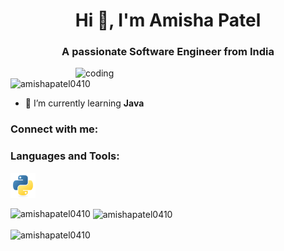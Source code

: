 <h1 align="center">Hi 👋, I'm Amisha Patel</h1>

<h3 align="center">A passionate Software Engineer from India</h3>
<img align = "right" alt= "coding" width = "400" src "https://media.tenor.com/IF2JdxzmyN4AAAAj/coding-girl.gif">

<p align="left"> <img src="https://komarev.com/ghpvc/?username=amishapatel0410&label=Profile%20views&color=0e75b6&style=flat" alt="amishapatel0410" /> </p>

- 🌱 I’m currently learning **Java**

<h3 align="left">Connect with me:</h3>
<p align="left">
</p>

<h3 align="left">Languages and Tools:</h3>
<p align="left"> <a href="https://www.python.org" target="_blank" rel="noreferrer"> <img src="https://raw.githubusercontent.com/devicons/devicon/master/icons/python/python-original.svg" alt="python" width="40" height="40"/> </a> </p>

<p><img align="left" src="https://github-readme-stats.vercel.app/api/top-langs?username=amishapatel0410&show_icons=true&locale=en&layout=compact" alt="amishapatel0410" /></p>

<p>&nbsp;<img align="center" src="https://github-readme-stats.vercel.app/api?username=amishapatel0410&show_icons=true&locale=en" alt="amishapatel0410" /></p>

<p><img align="center" src="https://github-readme-streak-stats.herokuapp.com/?user=amishapatel0410&" alt="amishapatel0410" /></p>
